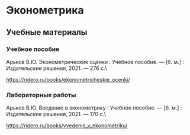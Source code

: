# Эконометрика
## Учебные материалы

### Учебное пособие
Арьков В.Ю. Эконометрические оценки : Учебное пособие. — [б. м.] : Издательские решения, 2021. — 276 с.\

https://ridero.ru/books/ekonometricheskie_ocenki/

### Лабораторные работы
Арьков В.Ю. Введение в эконометрику : Учебное пособие. — [б. м.] : Издательские решения, 2021. — 170 с.\

https://ridero.ru/books/vvedenie_v_ekonometriku/
